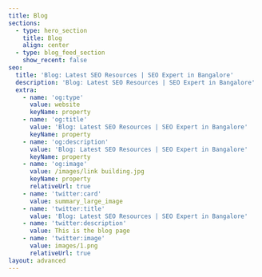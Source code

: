 ```yaml
---
title: Blog
sections:
  - type: hero_section
    title: Blog
    align: center
  - type: blog_feed_section
    show_recent: false
seo:
  title: 'Blog: Latest SEO Resources | SEO Expert in Bangalore'
  description: 'Blog: Latest SEO Resources | SEO Expert in Bangalore'
  extra:
    - name: 'og:type'
      value: website
      keyName: property
    - name: 'og:title'
      value: 'Blog: Latest SEO Resources | SEO Expert in Bangalore'
      keyName: property
    - name: 'og:description'
      value: 'Blog: Latest SEO Resources | SEO Expert in Bangalore'
      keyName: property
    - name: 'og:image'
      value: /images/link building.jpg
      keyName: property
      relativeUrl: true
    - name: 'twitter:card'
      value: summary_large_image
    - name: 'twitter:title'
      value: 'Blog: Latest SEO Resources | SEO Expert in Bangalore'
    - name: 'twitter:description'
      value: This is the blog page
    - name: 'twitter:image'
      value: images/1.png
      relativeUrl: true
layout: advanced
---
```

